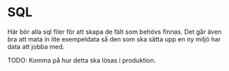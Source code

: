 # SQL

Här bör alla sql filer för att skapa de fält som behövs finnas.
Det går även bra att mata in lite exempeldata så den som
ska sätta upp en ny miljö har data att jobba med.

TODO: Komma på hur detta ska lösas i produktion.